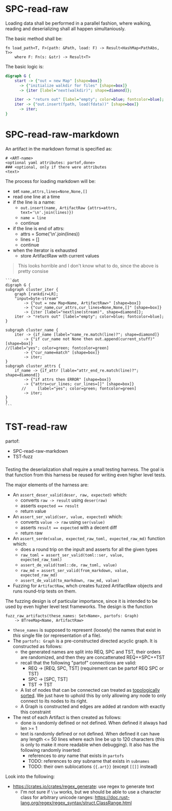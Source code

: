 # SPC-read-raw
Loading data shall be performed in a parallel fashion, where walking, reading
and deserializing shall all happen simultaniously.

The basic method shall be:
```
fn load_path<T, F>(path: &Path, load: F) -> Result<HashMap<PathAbs, T>>
    where F: Fn(s: &str) -> Result<T>
```

The basic logic is:
```dot
digraph G {
    start -> {"out = new Map" [shape=box]}
      -> {"initialize walkdir for files" [shape=box]}
      -> {iter [label="next(walkdir)"; shape=diamond]};

    iter -> "return out" [label="empty"; color=blue; fontcolor=blue];
    iter -> {"out.insert(fpath, load(fdata))" [shape=box]}
      -> iter;
}
```


# SPC-read-raw-markdown
An artifact in the markdown format is specified as:

    # <ART-name>
    <optional yaml attributes: partof,done>
    ### <optional, only if there were attributes
    <text>

The process for loading markdown will be:
- set `name,attrs,lines=None,None,[]`
- read one line at a time
- if the line is a name:
    - `out.insert(name, ArtifactRaw {attrs=attrs, text='\n'.join(lines)})`
    - `name = line`
    - continue
- if the line is end of attrs:
    - attrs = Some('\n'.join(lines))
    - lines = []
    - continue
- when the iterator is exhausted
    - store ArtifactRaw with current values


> This looks horrible and I don't know what to do, since the above is pretty
> consise

    ```dot
    digraph G {
    subgraph cluster_iter {
        graph [rankdir=LR];
        "input=byte-stream"
            -> {"out = new Map<Name, ArtifactRaw>" [shape=box]}
            -> {"cur_name,cur_attrs,cur_lines=None,None,[]" [shape=box]}
            -> {iter [label="nextline(stream)", shape=diamond]};
        iter -> "return out" [label="empty"; color=blue; fontcolor=blue];
    }

    subgraph cluster_name {
        iter -> {if_name [label="name_re.match(line)?"; shape=diamond]}
            -> {"if cur_name not None then out.append(current_stuff)" [shape=box]}
    //[label="yes"; color=green; fontcolor=green]
            -> {"cur_name=match" [shape=box]}
            -> iter;
    }
    subgraph cluster_attrs {
        if_name -> {if_attr [lable="attr_end_re.match(line)?"; shape=diamond]}
            -> {"if attrs then ERROR" [shape=box]}
            -> {"attrs=cur_lines; cur_lines=[]" [shape=box]}
           //     [label="yes"; color=green; fontcolor=green]
            -> iter;
    }
    }
    ```


# TST-read-raw
partof:
- SPC-read-raw-markdown
- TST-fuzz
###
Testing the deserialization shall require a small testing harness. The goal is that
function from this harness be reused for writing even higher level tests.

The major elements of the harness are:
- An `assert_deser_valid(deser, raw, expected)` which:
    - converts `raw -> result` using `deser(raw)`
    - asserts `expected == result`
    - return value
- An `assert_ser_valid(ser, value, expected)` which:
    - converts `value -> raw` using `ser(value)`
    - asserts `result == expected` with a decent diff
    - return raw
- An `assert_serde(value, expected_raw_toml, expected_raw_md)` function which:
    - does a round trip on the inpult and asserts for all the given types
    - `raw_toml = assert_ser_valid(toml::ser, value, expected_raw_toml)`
    - `assert_de_valid(toml::de, raw_toml, value)`
    - `raw_md = assert_ser_valid(from_markdown, value, expected_raw_md)`
    - `assert_de_valid(to_markdown, raw_md, value)`
- Fuzzing for `ArtifactRaw`, whch creates fuzzed ArtifactRaw objects and runs
  round-trip tests on them.

The fuzzing design is of particular importance, since it is intended to be
used by even higher level test frameworks. The design is the function
```
fuzz_raw_artifacts(these_names: Set<Name>, partofs: Graph)
    -> BTreeMap<Name, ArtifactRaw>
```
- `these_names` is supposed to represent (loosely) the names that exist in
  *this* single file (or representation of a file).
- The `partofs: Graph` is a pre-constructed directed acyclic graph. It
  is constructed as follows:
  - the generated names are split into REQ, SPC and TST, their orders are
    randomized, and then they are concattenated REQ++SPC++TST
  - recall that the following "partof" connections are valid:
    - REQ -> [REQ, SPC, TST] (requirement can be partof REQ SPC or TST)
    - SPC -> [SPC, TST]
    - TST -> TST
  - A list of nodes that can be connected can treated as
    [topologically sorted][1].  We just have to uphold this by only allowing
    any node to only connect to its nodes to its right.
  - A Graph is constructed and edges are added at random with exactly this
    constraint
- The rest of each Artifact is then created as follows:
  - done is randomly defined or not defined. When defined it always had
    len >= 1
  - text is randomly defined or not defined. When defined it can have
    any length <= 50 lines where each line be up to 120 characters
    (this is only to make it more readable when debugging).  It also has the
    following randomly inserted:
    - references to *any* name that exists in `partofs`
    - TODO: references to *any* subname that exists in `subnames`
    - TODO: their own sublocations `{{.art}}` (except `[[]]` instead)

Look into the following:
- https://crates.io/crates/regex_generate: use regex to generate text
    - I'm not sure if `\\w` works, but we should be able to use a character
      class for arbitrary unicode ranges: https://doc.rust-lang.org/regex/regex_syntax/struct.ClassRange.html

[1]: https://en.wikipedia.org/wiki/Topological_sorting